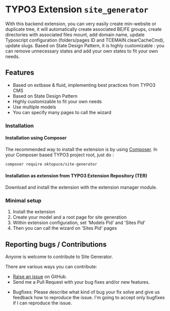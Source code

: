 # TYPO3 Extension ``site_generator``

With this backend extension, you can very easily create min-website or duplicate tree, it will automatically create associated BE/FE groups, create directories with associated files mount, add domain name, update Typoscript configuration (folders/pages ID and TCEMAIN.clearCacheCmd), update slugs. Based on State Design Pattern, it is highly customizable : you can remove unnecessary states and add your own states to fit your own needs.

## Features

- Based on extbase & fluid, implementing best practices from TYPO3 CMS
- Based on State Design Pattern
- Highly customizable to fit your own needs
- Use multiple models
- You can specify many pages to call the wizard

### Installation

#### Installation using Composer

The recommended way to install the extension is by using [Composer][1]. In your Composer based TYPO3 project root, just do :

```bash
composer require oktopuce/site-generator
```

#### Installation as extension from TYPO3 Extension Repository (TER)

Download and install the extension with the extension manager module.

### Minimal setup

1) Install the extension
2) Create your model and a root page for site generation
2) Within extension configuration, set 'Models Pid' and 'Sites Pid'
3) Then you can call the wizard on 'Sites Pid' pages

## Reporting bugs / Contributions
Anyone is welcome to contribute to Site Generator.

There are various ways you can contribute:

* [Raise an issue](https://github.com/Oktopuce/site_generator/issues) on GitHub.
* Send me a Pull Request with your bug fixes and/or new features.

- Bugfixes: Please describe what kind of bug your fix solve and give us feedback how to reproduce the issue. I'm going
to accept only bugfixes if I can reproduce the issue.

[1]: https://getcomposer.org/
